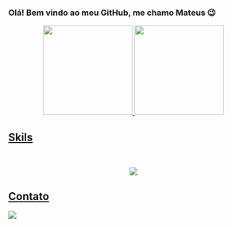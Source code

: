 ### Olá! Bem vindo ao meu GitHub, me chamo Mateus 😉

<div align="center">
  <a href="https://github.com/MateusDalfovo">
  <img height="180em" src="https://github-readme-stats.vercel.app/api?username=MateusDalfovo&show_icons=true&theme=dark"/>
  <img height="180em" src="https://github-readme-stats.vercel.app/api/top-langs/?username=MateusDalfovo&layout=compact&langs_count=7&theme=dark"/>
</div>

## Skils

<div align="center" style="display: inline_block"><br>
   <p align="center">
      <a href="#">
         <img src="https://skillicons.dev/icons?i=html,css,js,ts,react,java,spring,postman,postgres,mysql" /> 
   </p>
</div>

## Contato 

<div>
  <a href="https://www.linkedin.com/in/mateus-dalfovo-19435a227" target="_blank"><img src="https://img.shields.io/badge/-LinkedIn-%230077B5?style=for-the-badge&logo=linkedin&logoColor=white" target="_blank"></a>
</div>
